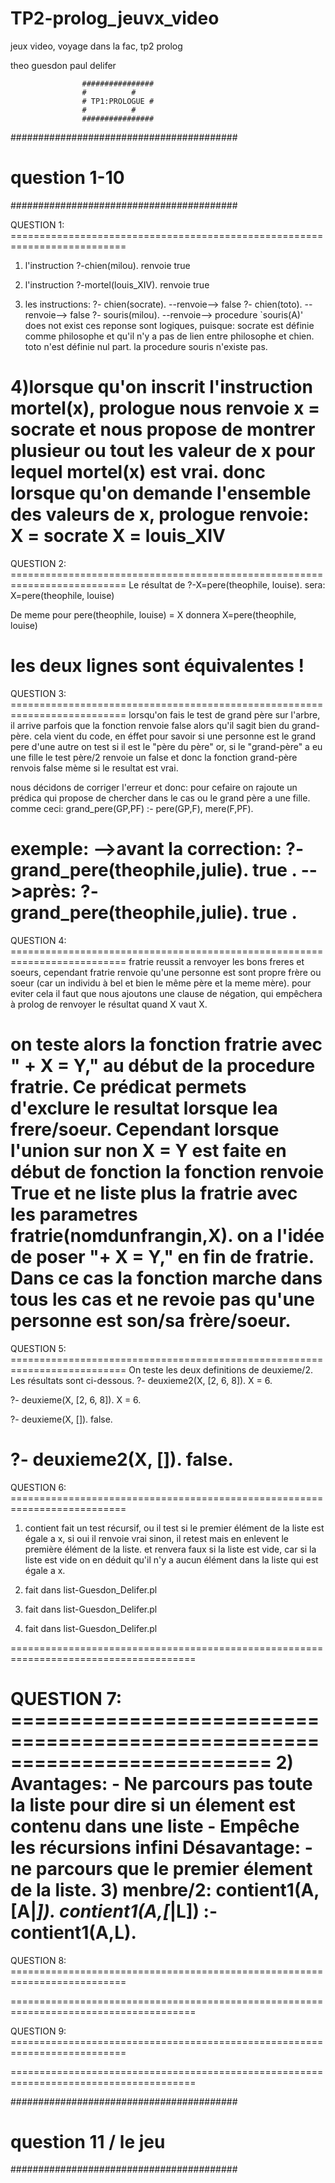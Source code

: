 # TP2-prolog_jeuvx_video
jeux video, voyage dans la fac, tp2 prolog

theo guesdon
paul delifer


					################
					#	       #
					# TP1:PROLOGUE #
					#	       #
					################


#########################################
#	question 1-10			#
#########################################


QUESTION 1: ==========================================================================

1) l'instruction ?-chien(milou). renvoie true

2) l'instruction ?-mortel(louis_XIV). renvoie true

3) les instructions:
	?- chien(socrate).	--renvoie--> false
	?- chien(toto).		--renvoie--> false
	?- souris(milou).	--renvoie--> procedure `souris(A)' does not exist
ces reponse sont logiques, puisque:
socrate est définie comme philosophe et qu'il n'y a pas de lien entre philosophe et chien.
toto n'est définie nul part.
la procedure souris n'existe pas.

4)lorsque qu'on inscrit l'instruction mortel(x), prologue nous renvoie x = socrate
et nous propose de montrer plusieur ou tout les valeur de x pour lequel mortel(x) est vrai.
donc lorsque qu'on demande l'ensemble des valeurs de x, prologue renvoie:
X = socrate
X = louis_XIV
======================================================================================

QUESTION 2: ==========================================================================
Le résultat de ?-X=pere(theophile, louise). sera: 
X=pere(theophile, louise)

De meme pour pere(theophile, louise) = X donnera
X=pere(theophile, louise)
 
les deux lignes sont équivalentes !
======================================================================================

QUESTION 3: ==========================================================================
lorsqu'on fais le test de grand père sur l'arbre, il arrive parfois que la fonction
renvoie false alors qu'il sagit bien du grand-père. cela vient du code, en éffet pour
savoir si une personne est le grand pere d'une autre on test si il est le "père du père"
or, si le "grand-père" a eu une fille le test père/2 renvoie un false et donc la 
fonction grand-père renvois false mème si le resultat est vrai. 

nous décidons de corriger l'erreur et donc:
pour cefaire on rajoute un prédica qui propose de chercher dans le cas ou
le grand père a une fille. comme ceci:
grand_pere(GP,PF) :-
    pere(GP,F),
    mere(F,PF).

exemple:
-->avant la correction:
?- grand_pere(theophile,julie).
true .
-->après:
?- grand_pere(theophile,julie).
true .
======================================================================================

QUESTION 4: ==========================================================================
fratrie reussit a renvoyer les bons freres et soeurs, cependant fratrie renvoie qu'une personne est
sont propre frère ou soeur (car un individu à bel et bien le même père et la meme mère). pour eviter cela il faut que nous ajoutons une clause de négation, qui empêchera à prolog
de renvoyer le résultat quand X vaut X.

on teste alors la fonction fratrie avec " \+ X = Y," au début de la procedure fratrie.
Ce prédicat permets d'exclure le resultat lorsque lea frere/soeur.
Cependant lorsque l'union sur non X = Y est faite en début de fonction la fonction renvoie True et ne liste plus la fratrie avec les parametres fratrie(nomdunfrangin,X).
on a l'idée de poser "\+ X = Y," en fin de fratrie.
Dans ce cas la fonction marche dans
tous les cas et ne revoie pas qu'une personne est son/sa frère/soeur.
======================================================================================

QUESTION 5: ==========================================================================
On teste les deux definitions de deuxieme/2.
Les résultats sont ci-dessous.
?- deuxieme2(X, [2, 6, 8]).
X = 6.

?- deuxieme(X, [2, 6, 8]).
X = 6.

?- deuxieme(X, []).
false.

?- deuxieme2(X, []).
false.
======================================================================================

QUESTION 6: ==========================================================================
1) contient fait un test récursif, ou il test si le premier élément de la liste est 
égale a x, si oui il renvoie vrai sinon, il retest mais en enlevent le première élément 
de la liste. et renvera faux si la liste est vide, car si la liste est vide on en déduit
qu'il n'y a aucun élément dans la liste qui est égale a x.

2) fait dans list-Guesdon_Delifer.pl

3) fait dans list-Guesdon_Delifer.pl

4) fait dans list-Guesdon_Delifer.pl

======================================================================================

QUESTION 7: ==========================================================================
2)
Avantages:
    - Ne parcours pas toute la liste pour dire si un élement est contenu dans une liste
    - Empêche les récursions infini
  Désavantage: 
    - ne parcours que le premier élement de la liste.
3)
menbre/2:
    contient1(A,[A|_]).
    contient1(A,[_|L]) :- contient1(A,L).
======================================================================================

QUESTION 8: ==========================================================================

======================================================================================

QUESTION 9: ==========================================================================

======================================================================================

#########################################
#	question 11 / le jeu		#
#########################################



